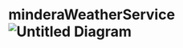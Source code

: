# minderaWeatherService![Untitled Diagram](https://user-images.githubusercontent.com/17809047/134524730-504f23f8-7285-420e-af98-78da26b69e10.jpg)
